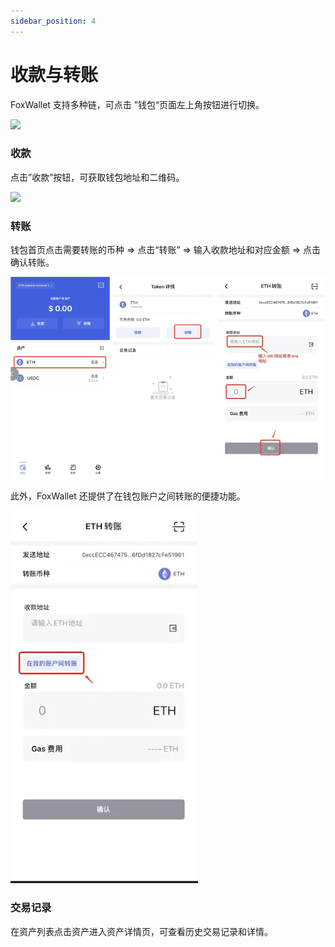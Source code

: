 ```yaml
---
sidebar_position: 4
---
```


# 收款与转账
FoxWallet 支持多种链，可点击 ”钱包“页面左上角按钮进行切换。

<img src="/img/docs/switch-entrance.webp" width="320" />

### 收款
点击”收款”按钮，可获取钱包地址和二维码。

<img src="/img/docs/receive.webp" width="320" />

### 转账

钱包首页点击需要转账的币种 => 点击“转账” => 输入收款地址和对应金额 => 点击确认转账。

![](../img/transfer.webp)

此外，FoxWallet 还提供了在钱包账户之间转账的便捷功能。

![](../img/transfer-in-wallet.webp)

### 交易记录
在资产列表点击资产进入资产详情页，可查看历史交易记录和详情。


